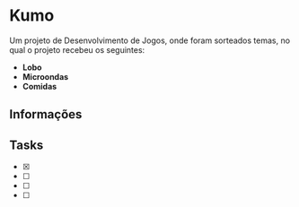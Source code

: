 # **Kumo**

Um projeto de Desenvolvimento de Jogos, onde foram sorteados temas, no qual o projeto recebeu os seguintes:

* **Lobo**
* **Microondas**
* **Comidas**

## **Informações**


## **Tasks**
- [X]
- [ ] 
- [ ] 
- [ ] 

